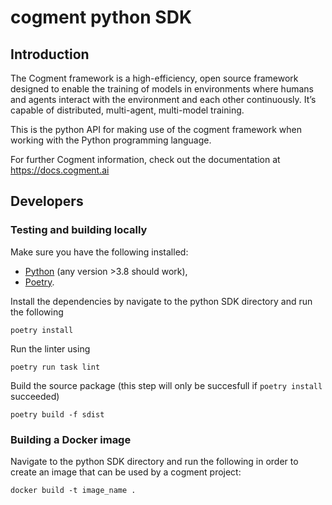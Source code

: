 # cogment python SDK

## Introduction

The Cogment framework is a high-efficiency, open source framework designed to enable the training of models in environments where humans and agents interact with the environment and each other continuously. It’s capable of distributed, multi-agent, multi-model training.

This is the python API for making use of the cogment framework when working with the Python programming language.

For further Cogment information, check out the documentation at <https://docs.cogment.ai>

## Developers

### Testing and building locally

Make sure you have the following installed:
  - [Python](https://www.python.org) (any version >3.8 should work),
  - [Poetry](https://python-poetry.org).

Install the dependencies by navigate to the python SDK directory and run the following

```
poetry install
```

Run the linter using

```
poetry run task lint
```

Build the source package (this step will only be succesfull if `poetry install` succeeded)

```
poetry build -f sdist
```

### Building a Docker image

Navigate to the python SDK directory and run the following in order to create an image that can be used by a cogment project:

```
docker build -t image_name .
```
